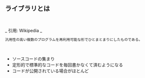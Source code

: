 ## ライブラリとは

<br />

_ 引用: Wikipedia _

```js
汎用性の高い複数のプログラムを再利用可能な形でひとまとまりにしたものである。
```

<br />

- ソースコードの集まり
- 定形的で標準的なコードを毎回書かなくて済むようになる
- コードが公開されている場合がほとんど